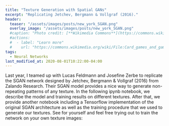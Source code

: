 ```yaml
---
title: "Texture Generation with Spatial GANs"
excerpt: "Replicating Jetchev, Bergmann & Vollgraf (2016)."
header:
  teaser: "/assets/images/posts/new_york_SGAN.png"
  overlay_image: "/assets/images/posts/new_york_SGAN.png"
  #caption: "Photo credit: [**Wikimedia Commons**](https://commons.wikimedia.org/wiki/)"
  #actions:
  #  - label: "Learn more"
  #    url: "https://commons.wikimedia.org/wiki/File:Card_games_and_game_tokens_01.jpg"
tags:
  - Neural Networks
last_modified_at: 2020-08-01T10:22:00-04:00
---
```


Last year, I teamed up with Lucas Feldmann and Josefine Zerbe to replicate the SGAN network 
designed by Jetchev, Bergmann & Vollgraf (2016) from Zalando Research. Their SGAN model 
provides a nice way to generate non-repeating patterns of any texture. In the following 
ipynb notebook, we describe the model and training results on different textures. After 
that, we provide another notebook including a Tensorflow implementation of the original 
SGAN architecture as well as the training procedure that we used to generate our textures.
See for yourself and feel free trying out to train the network on your own texture images:

<style>
iframe{height:15000px !important;}
</style>

<script src="https://gist.github.com/DiGyt/fb8e7f6e8819a7d6eb870e4cd2c6414e.js"></script>

<div>
  <style>
  iframe{height:13000px;}
  </style>

  <script src="https://gist.github.com/DiGyt/107a21458b83e05de67dd745addf3d40.js"></script>
</div>
